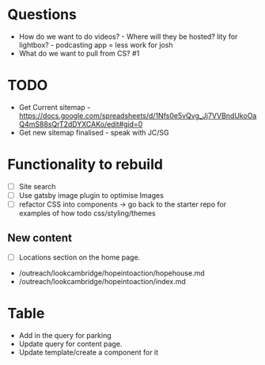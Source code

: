 # Questions

- How do we want to do videos? - Where will they be hosted? lity for lightbox? - podcasting app = less work for josh
- What do we want to pull from CS? #1

# TODO

- Get Current sitemap - https://docs.google.com/spreadsheets/d/1Nfs0e5vQvg_Jj7VVBndUkoOaQ4mS88sQrT2dDYXCAKo/edit#gid=0
- Get new sitemap finalised - speak with JC/SG

# Functionality to rebuild

- [ ] Site search
- [ ] Use gatsby image plugin to optimise Images
- [ ] refactor CSS into components -> go back to the starter repo for examples of how todo css/styling/themes

## New content

- [ ] Locations section on the home page.
- /outreach/lookcambridge/hopeintoaction/hopehouse.md
- /outreach/lookcambridge/hopeintoaction/index.md

# Table

- Add in the query for parking
- Update query for content page.
- Update template/create a component for it
